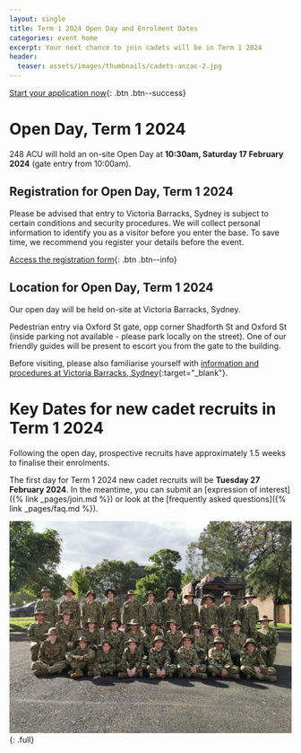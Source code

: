 ```yaml
---
layout: single
title: Term 1 2024 Open Day and Enrolment Dates
categories: event home
excerpt: Your next chance to join cadets will be in Term 1 2024
header:
  teaser: assets/images/thumbnails/cadets-anzac-2.jpg
---
```


[Start your application now]({{site.data.links.cadet_eoi_url}}){: .btn .btn--success}

# Open Day, Term 1 2024

248 ACU will hold an on-site Open Day at **10:30am, Saturday 17 February 2024** (gate entry from 10:00am).

## Registration for Open Day, Term 1 2024

Please be advised that entry to Victoria Barracks, Sydney is subject to certain conditions and security procedures. We will collect personal information to identify you as a visitor before you enter the base. To save time, we recommend you register your details before the event.

[Access the registration form](https://forms.gle/GK6KG9Mkt3jnxYLJ6){: .btn .btn--info}

## Location for Open Day, Term 1 2024

Our open day will be held on-site at Victoria Barracks, Sydney.

Pedestrian entry via Oxford St gate, opp corner Shadforth St and Oxford St (inside parking not available - please park locally on the street). One of our friendly guides will be present to escort you from the gate to the building.

Before visiting, please also familiarise yourself with [information and procedures at Victoria Barracks, Sydney](https://www.defence.gov.au/about/base-locations/victoria-barracks-sydney){:target="\_blank"}.

# Key Dates for new cadet recruits in Term 1 2024

Following the open day, prospective recruits have approximately 1.5 weeks to finalise their enrolments.

The first day for Term 1 2024 new cadet recruits will be **Tuesday 27 February 2024**. In the meantime, you can submit an [expression of interest]({% link _pages/join.md %}) or look at the [frequently asked questions]({% link _pages/faq.md %}).

![Army Cadets Open Day](/assets/images/recruit-group-2023-april.jpg)
{: .full}
